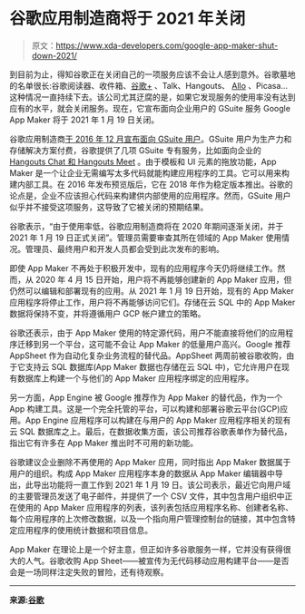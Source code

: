 # 谷歌应用制造商将于 2021 年关闭

> 原文：<https://www.xda-developers.com/google-app-maker-shut-down-2021/>

到目前为止，得知谷歌正在关闭自己的一项服务应该不会让人感到意外。谷歌墓地的名单很长:谷歌阅读器、收件箱、[谷歌+](https://www.xda-developers.com/google-plus-shutdown-data-breach/) 、Talk、Hangouts、 [Allo](https://www.xda-developers.com/google-allo-shutting-down/) 、Picasa...这种情况一直持续下去。该公司尤其迂腐的是，如果它发现服务的使用率没有达到应有的水平，就会关闭服务。现在，它宣布面向企业用户的 GSuite 服务 Google App Maker 将于 2021 年 1 月 19 日关闭。

谷歌应用制造商[于 2016 年 12 月宣布面向 GSuite 用户](https://www.xda-developers.com/google-announces-app-maker-for-g-suite-customers/)。GSuite 用户为生产力和存储解决方案付费，谷歌提供了几项 GSuite 专有服务，比如面向企业的 [Hangouts Chat 和 Hangouts Meet](https://www.xda-developers.com/hangouts-chat-slack-alternative-g-suite/) 。由于模板和 UI 元素的拖放功能，App Maker 是一个让企业无需编写太多代码就能构建应用程序的工具。它可以用来构建内部工具。在 2016 年发布预览版后，它在 2018 年作为稳定版本推出。谷歌的论点是，企业不应该担心代码来构建供内部使用的应用程序。然而，GSuite 用户似乎并不接受这项服务，这导致了它被关闭的预期结果。

谷歌表示，“由于使用率低，谷歌应用制造商将在 2020 年期间逐渐关闭，并于 2021 年 1 月 19 日正式关闭”。管理员需要审查其所在领域的 App Maker 使用情况。管理员、最终用户和开发人员都会受到此次发布的影响。

即使 App Maker 不再处于积极开发中，现有的应用程序今天仍将继续工作。然而，从 2020 年 4 月 15 日开始，用户将不再能够创建新的 App Maker 应用，但仍然可以编辑和部署现有的应用。从 2021 年 1 月 19 日开始，现有的 App Maker 应用程序将停止工作，用户将不再能够访问它们。存储在云 SQL 中的 App Maker 数据将保持不变，并将遵循用户 GCP 帐户建立的策略。

谷歌还表示，由于 App Maker 使用的特定源代码，用户不能直接将他们的应用程序迁移到另一个平台，这可能不会让 App Maker 的低量用户高兴。Google 推荐 AppSheet 作为自动化复杂业务流程的替代品。AppSheet 两周前被谷歌收购，由于它支持云 SQL 数据库(App Maker 数据也存储在云 SQL 中)，它允许用户在现有数据库上构建一个与他们的 App Maker 应用程序绑定的应用程序。

另一方面，App Engine 被 Google 推荐作为 App Maker 的替代品，作为一个 App 构建工具。这是一个完全托管的平台，可以构建和部署谷歌云平台(GCP)应用。App Engine 应用程序可以构建在与用户的 App Maker 应用程序相关的现有云 SQL 数据库之上。最后，在数据收集方面，该公司推荐谷歌表单作为替代品，指出它有许多在 App Maker 推出时不可用的新功能。

谷歌建议企业删除不再使用的 App Maker 应用，同时指出 App Maker 数据属于用户的组织。构成 App Maker 应用程序本身的数据从 App Maker 编辑器中导出，此导出功能将一直工作到 2021 年 1 月 19 日。该公司表示，最近它向用户域的主要管理员发送了电子邮件，并提供了一个 CSV 文件，其中包含用户组织中正在使用的 App Maker 应用程序的列表，该列表包括应用程序名称、创建者名称、每个应用程序的上次修改数据，以及一个指向用户管理控制台的链接，其中包含特定应用程序的使用统计数据和项目信息。

App Maker 在理论上是一个好主意，但正如许多谷歌服务一样，它并没有获得很大的人气。谷歌收购 App Sheet——被宣传为无代码移动应用构建平台——是否会是一场同样注定失败的冒险，还有待观察。

* * *

**来源:[谷歌](https://gsuiteupdates.googleblog.com/2020/01/app-maker-update.html)**